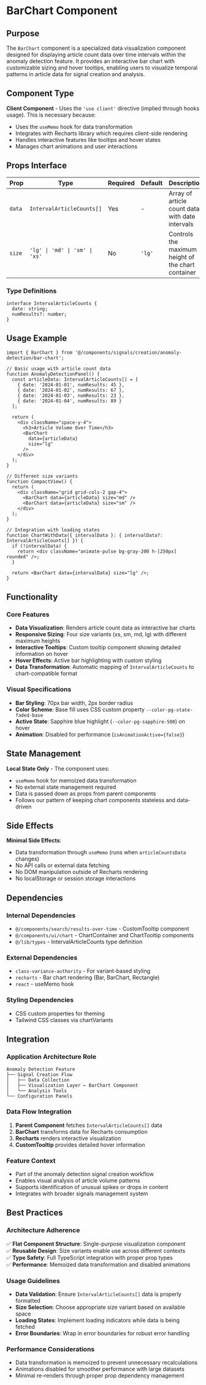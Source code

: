 # BarChart Component

## Purpose

The `BarChart` component is a specialized data visualization component designed for displaying article count data over time intervals within the anomaly detection feature. It provides an interactive bar chart with customizable sizing and hover tooltips, enabling users to visualize temporal patterns in article data for signal creation and analysis.

## Component Type

**Client Component** - Uses the `'use client'` directive (implied through hooks usage). This is necessary because:
- Uses the `useMemo` hook for data transformation
- Integrates with Recharts library which requires client-side rendering
- Handles interactive features like tooltips and hover states
- Manages chart animations and user interactions

## Props Interface

| Prop | Type | Required | Default | Description |
|------|------|----------|---------|-------------|
| `data` | `IntervalArticleCounts[]` | Yes | - | Array of article count data with date intervals |
| `size` | `'lg' \| 'md' \| 'sm' \| 'xs'` | No | `'lg'` | Controls the maximum height of the chart container |

### Type Definitions

```tsx
interface IntervalArticleCounts {
  date: string;
  numResults?: number;
}
```

## Usage Example

```tsx
import { BarChart } from '@/components/signals/creation/anomaly-detection/bar-chart';

// Basic usage with article count data
function AnomalyDetectionPanel() {
  const articleData: IntervalArticleCounts[] = [
    { date: '2024-01-01', numResults: 45 },
    { date: '2024-01-02', numResults: 67 },
    { date: '2024-01-03', numResults: 23 },
    { date: '2024-01-04', numResults: 89 }
  ];

  return (
    <div className="space-y-4">
      <h3>Article Volume Over Time</h3>
      <BarChart 
        data={articleData} 
        size="lg" 
      />
    </div>
  );
}

// Different size variants
function CompactView() {
  return (
    <div className="grid grid-cols-2 gap-4">
      <BarChart data={articleData} size="md" />
      <BarChart data={articleData} size="sm" />
    </div>
  );
}

// Integration with loading states
function ChartWithData({ intervalData }: { intervalData?: IntervalArticleCounts[] }) {
  if (!intervalData) {
    return <div className="animate-pulse bg-gray-200 h-[250px] rounded" />;
  }

  return <BarChart data={intervalData} size="lg" />;
}
```

## Functionality

### Core Features
- **Data Visualization**: Renders article count data as interactive bar charts
- **Responsive Sizing**: Four size variants (xs, sm, md, lg) with different maximum heights
- **Interactive Tooltips**: Custom tooltip component showing detailed information on hover
- **Hover Effects**: Active bar highlighting with custom styling
- **Data Transformation**: Automatic mapping of `IntervalArticleCounts` to chart-compatible format

### Visual Specifications
- **Bar Styling**: 70px bar width, 2px border radius
- **Color Scheme**: Base fill uses CSS custom property `--color-pg-state-faded-base`
- **Active State**: Sapphire blue highlight (`--color-pg-sapphire-500`) on hover
- **Animation**: Disabled for performance (`isAnimationActive={false}`)

## State Management

**Local State Only** - The component uses:
- `useMemo` hook for memoized data transformation
- No external state management required
- Data is passed down as props from parent components
- Follows our pattern of keeping chart components stateless and data-driven

## Side Effects

**Minimal Side Effects**:
- Data transformation through `useMemo` (runs when `articleCountsData` changes)
- No API calls or external data fetching
- No DOM manipulation outside of Recharts rendering
- No localStorage or session storage interactions

## Dependencies

### Internal Dependencies
- `@/components/search/results-over-time` - CustomTooltip component
- `@/components/ui/chart` - ChartContainer and ChartTooltip components
- `@/lib/types` - IntervalArticleCounts type definition

### External Dependencies
- `class-variance-authority` - For variant-based styling
- `recharts` - Bar chart rendering (Bar, BarChart, Rectangle)
- `react` - useMemo hook

### Styling Dependencies
- CSS custom properties for theming
- Tailwind CSS classes via chartVariants

## Integration

### Application Architecture Role
```
Anomaly Detection Feature
├── Signal Creation Flow
│   ├── Data Collection
│   ├── Visualization Layer ← BarChart Component
│   └── Analysis Tools
└── Configuration Panels
```

### Data Flow Integration
1. **Parent Component** fetches `IntervalArticleCounts[]` data
2. **BarChart** transforms data for Recharts consumption
3. **Recharts** renders interactive visualization
4. **CustomTooltip** provides detailed hover information

### Feature Context
- Part of the anomaly detection signal creation workflow
- Enables visual analysis of article volume patterns
- Supports identification of unusual spikes or drops in content
- Integrates with broader signals management system

## Best Practices

### Architecture Adherence
✅ **Flat Component Structure**: Single-purpose visualization component  
✅ **Reusable Design**: Size variants enable use across different contexts  
✅ **Type Safety**: Full TypeScript integration with proper prop types  
✅ **Performance**: Memoized data transformation and disabled animations  

### Usage Guidelines
- **Data Validation**: Ensure `IntervalArticleCounts[]` data is properly formatted
- **Size Selection**: Choose appropriate size variant based on available space
- **Loading States**: Implement loading indicators while data is being fetched
- **Error Boundaries**: Wrap in error boundaries for robust error handling

### Performance Considerations
- Data transformation is memoized to prevent unnecessary recalculations
- Animations disabled for smoother performance with large datasets
- Minimal re-renders through proper prop dependency management